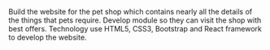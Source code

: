 Build the website for the pet shop which contains nearly all the details of the things that pets require.
Develop module so they can visit the shop with best offers.
Technology use HTML5, CSS3, Bootstrap and React framework to develop the website.
